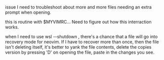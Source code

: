issue I need to troubleshoot about more and more files needing an extra prompt when opening. 

this is routine with $MYVIMRC... Need to figure out how this interraction works.

when I need to use wsl --shutdown , there's a chance that a file will go into recovery mode for neovim. If I have to recover more than once, then the file isn't deleting itself, it's better to yank the file contents, delete the copies version by pressing 'D' on opening the file, paste in the changes you see.
